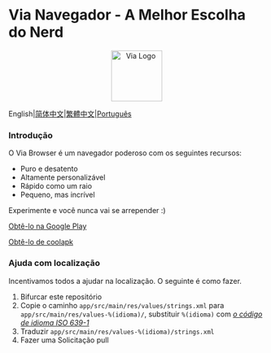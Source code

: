 # Via Navegador - A Melhor Escolha do Nerd

<div align="center"><img src="http://viayoo.com/en/images/logo.png" alt="Via Logo" height="100"/></div>

English|[简体中文](https://github.com/tuyafeng/Via/blob/master/README_zh_CN.md)|[繁體中文](https://github.com/tuyafeng/Via/blob/master/README_zh_TW.md)|[Português](https://github.com/tuyafeng/Via/blob/master/README_pt_BR.md)

### Introdução

O Via Browser é um navegador poderoso com os seguintes recursos:

- Puro e desatento
- Altamente personalizável
- Rápido como um raio
- Pequeno, mas incrível

Experimente e você nunca vai se arrepender :)

[Obtê-lo na Google Play](https://play.google.com/store/apps/details?id=mark.via.gp)

[Obtê-lo de coolapk](https://www.coolapk.com/apk/mark.via)

### Ajuda com localização

Incentivamos todos a ajudar na localização. O seguinte é como fazer.

1. Bifurcar este repositório
2. Copie o caminho `app/src/main/res/values/strings.xml` para `app/src/main/res/values-%(idioma)/`, substituir `%(idioma)` com [*o código de idioma ISO 639-1*](http://www.loc.gov/standards/iso639-2/php/code_list.php)
3. Traduzir `app/src/main/res/values-%(idioma)/strings.xml`
4. Fazer uma Solicitação pull